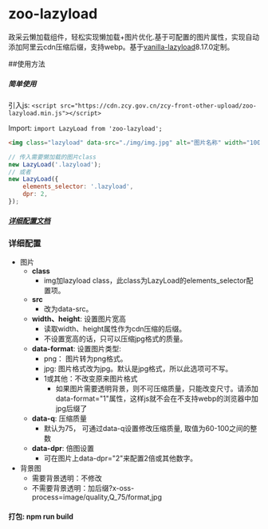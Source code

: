 # zoo-lazyload

政采云懒加载组件，轻松实现懒加载+图片优化.基于可配置的图片属性，实现自动添加阿里云cdn压缩后缀，支持webp。基于[vanilla-lazyload](https://www.andreaverlicchi.eu/lazyload/)8.17.0定制。

##使用方法

##### 简单使用

引入js: `<script src="https://cdn.zcy.gov.cn/zcy-front-other-upload/zoo-lazyload.min.js"></script>`

Import: `import LazyLoad from 'zoo-lazyload'; `

```html
<img class="lazyload" data-src="./img/img.jpg" alt="图片名称" width="100" height="100" />
```

```javascript
// 传入需要懒加载的图片class
new LazyLoad('.lazyload');
// 或者
new LazyLoad({
    elements_selector: '.lazyload',
    dpr: 2,
});
```

##### [详细配置文档](https://www.andreaverlicchi.eu/lazyload/)

### 详细配置
* 图片
    * **class**
        * img加lazyload class，此class为LazyLoad的elements_selector配置项。
    * **src**
        * 改为data-src。
    * **width、height**: 设置图片宽高
        * 读取width、height属性作为cdn压缩的后缀。
        * 不设置宽高的话，只可以压缩jpg格式的质量。
    * **data-format**: 设置图片类型:
        * png： 图片转为png格式。
        * jpg: 图片格式改为jpg。默认是jpg格式，所以此选项可不写。
        * 1或其他：不改变原来图片格式
            * 如果图片需要透明背景，则不可压缩质量，只能改变尺寸。请添加data-format="1"属性，这样js就不会在不支持webp的浏览器中加jpg后缀了
    * **data-q**: 压缩质量
        * 默认为75， 可通过data-q设置<img data-q="80" />修改压缩质量, 取值为60-100之间的整数
    * **data-dpr**:  倍图设置
        * 可在图片上data-dpr="2"来配置2倍或其他数字。
* 背景图
    * 需要背景透明：不修改
    * 不需要背景透明：加后缀?x-oss-process=image/quality,Q_75/format,jpg

#### 打包: npm run build

